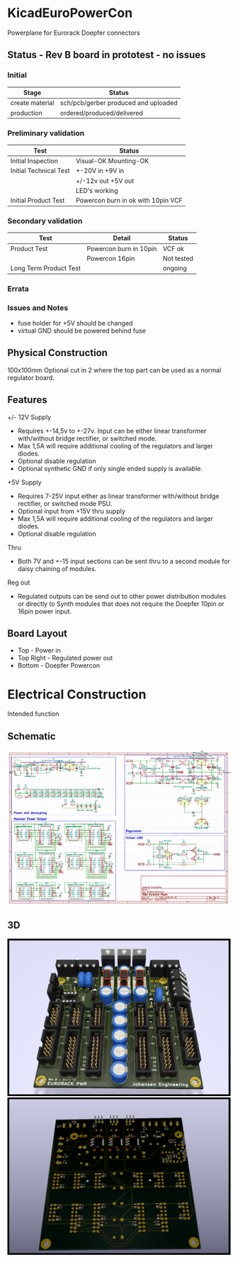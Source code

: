 # KicadEuroPowerCon
Powerplane for Eurorack Doepfer connectors

## Status - Rev B board in prototest - no issues
### Initial 
| Stage  | Status |
| ------------- | ------------- |
| create material  | sch/pcb/gerber produced and uploaded  |
| production  | ordered/produced/delivered  |
### Preliminary validation
| Test  | Status |
| ------------- | ------------- |
| Initial Inspection | Visual-OK Mounting-OK |
| Initial Technical Test | +-20V in +9V in  
| | +/-12v out +5V out 
| | LED's working|
| Initial Product Test | Powercon burn in ok with 10pin VCF |
### Secondary validation
| Test  | Detail | Status |
| ------------- | ------------- |------------- |
| Product Test | Powercon burn in 10pin | VCF ok|
|  | Powercon 16pin |Not tested |
| Long Term Product Test | | ongoing |

### Errata

### Issues and Notes
 * fuse holder for +5V should be changed
 * virtual GND should be powered behind fuse
 
## Physical Construction
100x100mm
Optional cut in 2 where the top part can be used as a normal regulator board.

## Features
+/- 12V Supply
 - Requires +-14,5v to +-27v. Input can be either linear transformer with/without bridge rectifier, or switched mode. 
 - Max 1,5A will require additional cooling of the regulators and larger diodes.
 - Optional disable regulation
 - Optional synthetic GND if only single ended supply is available.
 
+5V Supply
 - Requires 7-25V input either as linear transformer with/without bridge rectifier, or switched mode PSU.
 - Optional input from +15V thru supply 
 - Max 1,5A will require additional cooling of the regulators and larger diodes.
 - Optional disable regulation

Thru
 - Both 7V and +-15 input sections can be sent thru to a second module for daisy chaining of modules.

Reg out
 - Regulated outputs can be send out to other power distribution modules or directly to Synth modules that does not require the Doepfer 10pin or 16pin power input.
 
## Board Layout
- Top - Power in
- Top Right - Regulated power out
- Bottom - Doepfer Powercon

# Electrical Construction
Intended function

## Schematic
![](KicadEuropowerSchematic_RevB.png)
## 3D
![](KicadEuropower3D-RevB-Top1.png)
![](KicadEuropower3D-RevB-Bottom1.png)
